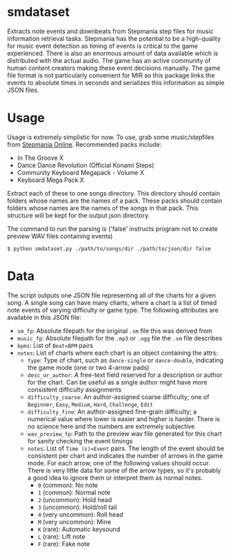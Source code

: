 # smdataset
Extracts note events and downbeats from Stepmania step files for music information retrieval tasks. Stepmania has the potential to be a high-quality for music event detection as timing of events is critical to the game experienced. There is also an enormous amount of data available which is distributed with the actual audio. The game has an active community of human content creators making these event decisions manually. The game file format is not particularly convenient for MIR so this package links the events to absolute times in seconds and serializes this information as simple JSON files.

# Usage
Usage is extremely simplistic for now. To use, grab some music/stepfiles from [Stepmania Online](http://stepmaniaonline.net/). Recommended packs include:

* In The Groove X
* Dance Dance Revolution (Official Konami Steps)
* Community Keyboard Megapack - Volume X
* Keyboard Mega Pack X

Extract each of these to one songs directory. This directory should contain folders whose names are the names of a pack. These packs should contain folders whose names are the names of the songs in that pack. This structure will be kept for the output json directory.

The command to run the parsing is ('false' instructs program not to create preview WAV files containing events)

```
$ python smdataset.py ./path/to/songs/dir ./path/to/json/dir false
```

# Data
The script outputs one JSON file representing all of the charts for a given song. A single song can have many charts, where a chart is a list of timed note events of varying difficulty or game type. The following attributes are available in this JSON file:

* `sm_fp`: Absolute filepath for the original `.sm` file this was derived from
* `music_fp`: Absolute filepath for the `.mp3` or `.ogg` file the `.sm` file describes
* `bpms`: List of `Beat=BPM` pairs
* `notes`: List of charts where each chart is an object containing the attrs:
  * `type`: Type of chart, such as `dance-single` or `dance-double`, indicating the game mode (one or two 4-arrow pads)
  * `desc_or_author`: A free-text field reserved for a description or author for the chart. Can be useful as a single author might have more consistent difficulty assignments
  * `difficulty_coarse`: An author-assigned coarse difficulty; one of `Beginner`, `Easy`, `Medium`, `Hard`, `Challenge`, `Edit`
  * `difficulty_fine`: An author-assigned fine-grain difficulty; a numerical value where lower is easier and higher is harder. There is no science here and the numbers are extremely subjective
  * `wav_preview_fp`: Path to the preview wav file generated for this chart for sanity checking the event timings
  * `notes`: List of `Time (s)=Event` pairs. The length of the event should be consistent per chart and indicates the number of arrows in the game mode. For each arrow, one of the following values should occur. There is very little data for some of the arrow types, so it's probably a good idea to ignore them or interpret them as normal notes.
    * `0` (common): No note
    * `1` (common): Normal note
    * `2` (uncommon):  Hold head
    * `3` (uncommon): Hold/roll tail
    * `4` (very uncommon): Roll head
    * `M` (very uncommon): Mine
    * `K` (rare): Automatic keysound
    * `L` (rare): Lift note
    * `F` (rare): Fake note
